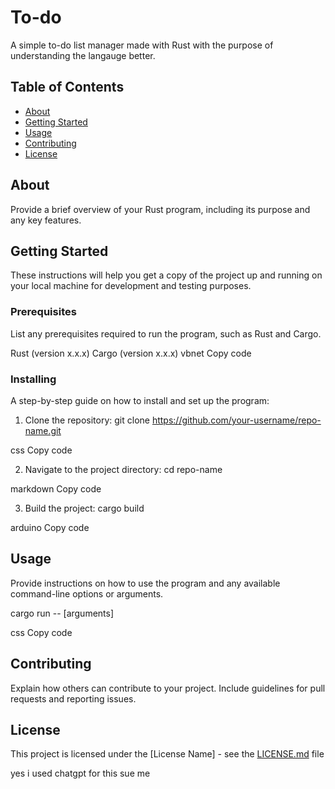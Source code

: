 # To-do

A simple to-do list manager made with Rust with the purpose of understanding the langauge better.

## Table of Contents

- [About](#about)
- [Getting Started](#getting-started)
- [Usage](#usage)
- [Contributing](#contributing)
- [License](#license)

## About

Provide a brief overview of your Rust program, including its purpose and any key features.

## Getting Started

These instructions will help you get a copy of the project up and running on your local machine for development and testing purposes.

### Prerequisites

List any prerequisites required to run the program, such as Rust and Cargo.

Rust (version x.x.x)
Cargo (version x.x.x)
vbnet
Copy code

### Installing

A step-by-step guide on how to install and set up the program:

1. Clone the repository:
git clone https://github.com/your-username/repo-name.git

css
Copy code

2. Navigate to the project directory:
cd repo-name

markdown
Copy code

3. Build the project:
cargo build

arduino
Copy code

## Usage

Provide instructions on how to use the program and any available command-line options or arguments.

cargo run -- [arguments]

css
Copy code

## Contributing

Explain how others can contribute to your project. Include guidelines for pull requests and reporting issues.

## License

This project is licensed under the [License Name] - see the [LICENSE.md](LICENSE.md) file

yes i used chatgpt for this sue me